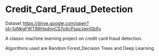 # Credit_Card_Fraud_Detection

Dataset 
https://drive.google.com/open?id=1oNkgFWT8RHqdnyCS7oXcPsqzJajnGbXv

A classic machine learning project on credit card fraud detection.

Algorithms used are Random Forest,Decision Trees and Deep Learning
